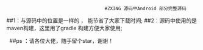                                         #ZXING 源码中Android 部分完整源码
##1：与源码中的位置是一样的 ， 能节省了大家下载时间;
##2：源码中使用的是maven构建，这里用了gradle 构建方便大家使用;

 
##ps ：请各位大佬，随手留个star，谢谢！
